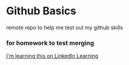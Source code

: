 # Github Basics
remote repo to help me test out my github skills

### for homework to test merging

[I'm learning this on LinkedIn Learning](https://www.linkedin.com/learning/github-for-web-designers/adding-a-readme-file?u=69317474)
